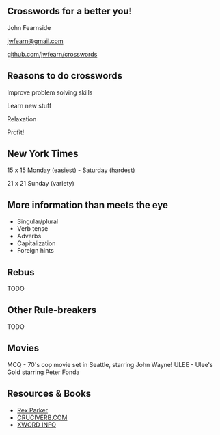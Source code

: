 ## Crosswords for a better you!

John Fearnside

jwfearn@gmail.com

[github.com/jwfearn/crosswords](https://github.com/jwfearn/crosswords)



## Reasons to do crosswords
<p class="fragment">Improve problem solving skills</p>
<p class="fragment">Learn new stuff</p>
<p class="fragment">Relaxation</p>
<p class="fragment">Profit!</p>



## New York Times

15 x 15 Monday (easiest) - Saturday (hardest)

21 x 21 Sunday (variety)


## More information than meets the eye

- Singular/plural
- Verb tense
- Adverbs
- Capitalization
- Foreign hints


## Rebus
TODO

## Other Rule-breakers
TODO

## Movies
MCQ - 70's cop movie set in Seattle, starring John Wayne!
ULEE - Ulee's Gold starring Peter Fonda


## Resources & Books
- [Rex Parker](http://rexwordpuzzle.blogspot.com/)
- [CRUCIVERB.COM](http://www.cruciverb.com/)
- [XWORD INFO](http://www.xwordinfo.com/)
